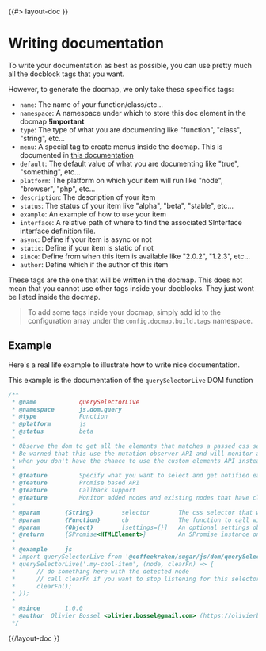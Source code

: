 <!--
/**
 * @name            Writing documentation
 * @namespace       doc.docmap
 * @type            Markdown
 * @platform        md
 * @status          stable
 * @menu            Documentation / Docmap           /doc/docmap/writing-documentation
 *
 * @since           2.0.0
 * @author    Olivier Bossel <olivier.bossel@gmail.com> (https://olivierbossel.com)
 */
-->

{{#> layout-doc }}

# Writing documentation

To write your documentation as best as possible, you can use pretty much all the docblock tags that you want.

However, to generate the docmap, we only take these specifics tags:

-   `name`: The name of your function/class/etc...
-   `namespace`: A namespace under which to store this doc element in the docmap **!important**
-   `type`: The type of what you are documenting like "function", "class", "string", etc...
-   `menu`: A special tag to create menus inside the docmap. This is documented in [this documentation](/doc/docmap/menu)
-   `default`: The default value of what you are documenting like "true", "something", etc...
-   `platform`: The platform on which your item will run like "node", "browser", "php", etc...
-   `description`: The description of your item
-   `status`: The status of your item like "alpha", "beta", "stable", etc...
-   `example`: An example of how to use your item
-   `interface`: A relative path of where to find the associated SInterface interface definition file.
-   `async`: Define if your item is async or not
-   `static`: Define if your item is static of not
-   `since`: Define from when this item is available like "2.0.2", "1.2.3", etc...
-   `author`: Define which if the author of this item

These tags are the one that will be written in the docmap. This does not mean that you cannot use other tags inside your docblocks. They just wont be listed inside the docmap.

> To add some tags inside your docmap, simply add id to the configuration array under the `config.docmap.build.tags` namespace.

## Example

Here's a real life example to illustrate how to write nice documentation.

This example is the documentation of the `querySelectorLive` DOM function

```js
/**
 * @name            querySelectorLive
 * @namespace       js.dom.query
 * @type            Function
 * @platform        js
 * @status          beta
 *
 * Observe the dom to get all the elements that matches a passed css selector at any point in time.
 * Be warned that this use the mutation observer API and will monitor all the document for new nodes. Make sure to use it
 * when you don't have the chance to use the custom elements API instead
 *
 * @feature         Specify what you want to select and get notified each time a node like this appears in the dom
 * @feature         Promise based API
 * @feature         Callback support
 * @feature         Monitor added nodes and existing nodes that have class and id attributes updated
 *
 * @param	    {String} 		selector 		The css selector that we are interested in
 * @param 	    {Function} 		cb 				The function to call with the newly added node
 * @param 	    {Object} 		[settings={}] 	An optional settings object to specify things like the rootNode to monitor, etc...
 * @return      {SPromise<HTMLElement>}         An SPromise instance on which to listen for nodes using the "node" event
 *
 * @example 	js
 * import querySelectorLive from '@coffeekraken/sugar/js/dom/querySelectorLive'
 * querySelectorLive('.my-cool-item', (node, clearFn) => {
 * 	    // do something here with the detected node
 *      // call clearFn if you want to stop listening for this selector
 *      clearFn();
 * });
 *
 * @since       1.0.0
 * @author 	Olivier Bossel <olivier.bossel@gmail.com> (https://olivierbossel.com)
 */
```

{{/layout-doc }}
